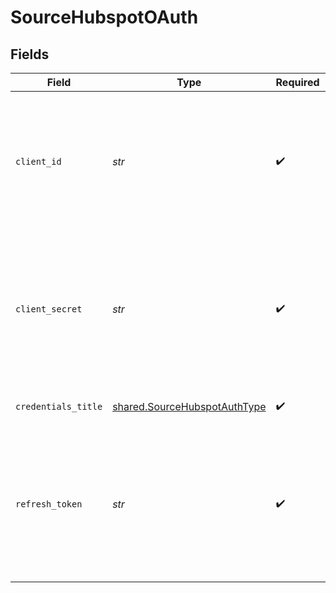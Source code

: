 # SourceHubspotOAuth


## Fields

| Field                                                                                                                                                                                                   | Type                                                                                                                                                                                                    | Required                                                                                                                                                                                                | Description                                                                                                                                                                                             | Example                                                                                                                                                                                                 |
| ------------------------------------------------------------------------------------------------------------------------------------------------------------------------------------------------------- | ------------------------------------------------------------------------------------------------------------------------------------------------------------------------------------------------------- | ------------------------------------------------------------------------------------------------------------------------------------------------------------------------------------------------------- | ------------------------------------------------------------------------------------------------------------------------------------------------------------------------------------------------------- | ------------------------------------------------------------------------------------------------------------------------------------------------------------------------------------------------------- |
| `client_id`                                                                                                                                                                                             | *str*                                                                                                                                                                                                   | :heavy_check_mark:                                                                                                                                                                                      | The Client ID of your HubSpot developer application. See the <a href="https://legacydocs.hubspot.com/docs/methods/oauth2/oauth2-quickstart">Hubspot docs</a> if you need help finding this ID.          | 123456789000                                                                                                                                                                                            |
| `client_secret`                                                                                                                                                                                         | *str*                                                                                                                                                                                                   | :heavy_check_mark:                                                                                                                                                                                      | The client secret for your HubSpot developer application. See the <a href="https://legacydocs.hubspot.com/docs/methods/oauth2/oauth2-quickstart">Hubspot docs</a> if you need help finding this secret. | secret                                                                                                                                                                                                  |
| `credentials_title`                                                                                                                                                                                     | [shared.SourceHubspotAuthType](../../models/shared/sourcehubspotauthtype.md)                                                                                                                            | :heavy_check_mark:                                                                                                                                                                                      | Name of the credentials                                                                                                                                                                                 |                                                                                                                                                                                                         |
| `refresh_token`                                                                                                                                                                                         | *str*                                                                                                                                                                                                   | :heavy_check_mark:                                                                                                                                                                                      | Refresh token to renew an expired access token. See the <a href="https://legacydocs.hubspot.com/docs/methods/oauth2/oauth2-quickstart">Hubspot docs</a> if you need help finding this token.            | refresh_token                                                                                                                                                                                           |